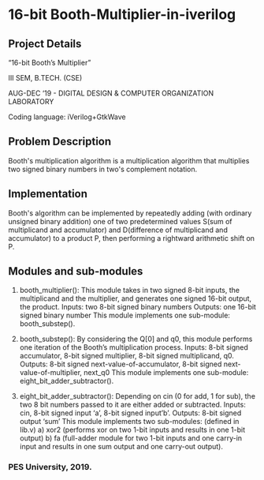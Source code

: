 # 16-bit Booth-Multiplier-in-iverilog

## Project Details

“16-bit Booth’s Multiplier”

III SEM, B.TECH. (CSE)

AUG-DEC ‘19 - DIGITAL DESIGN & COMPUTER ORGANIZATION LABORATORY

Coding language: iVerilog+GtkWave

## Problem Description

Booth's multiplication algorithm is a multiplication algorithm that multiplies two signed binary numbers in two's complement 
notation.

## Implementation

Booth's algorithm can be implemented by repeatedly adding (with ordinary unsigned binary addition) one of two predetermined 
values S(sum of multiplicand and accumulator) and D(difference of multiplicand and accumulator) to a product P, then performing a rightward arithmetic shift on P.

## Modules and sub-modules
    
1. booth_multiplier(): This module takes in two signed 8-bit inputs, the multiplicand and the multiplier, and generates one signed 16-bit output, the product.
Inputs: two 8-bit signed binary numbers
Outputs: one 16-bit signed binary number
This module implements one sub-module: booth_substep().
       
2. booth_substep(): By considering the Q[0] and q0, this module performs one iteration of the Booth’s multiplication process.
Inputs: 8-bit signed accumulator, 8-bit signed multiplier, 8-bit signed multiplicand, q0.
Outputs: 8-bit signed next-value-of-accumulator, 8-bit signed next-value-of-multiplier, next_q0
This module implements one sub-module: eight_bit_adder_subtractor().
       
3. eight_bit_adder_subtractor(): Depending on cin (0 for add, 1 for sub), the two 8 bit numbers passed to it are either added or subtracted.
Inputs: cin, 8-bit signed input ‘a’, 8-bit signed input’b’.
Outputs: 8-bit signed output ‘sum’
This module implements two sub-modules: (defined in lib.v)
a) xor2 (performs xor on two 1-bit inputs and results in one 1-bit output)
b) fa (full-adder module for two 1-bit inputs and one carry-in input and results in one sum output and one carry-out output).

### PES University, 2019.
